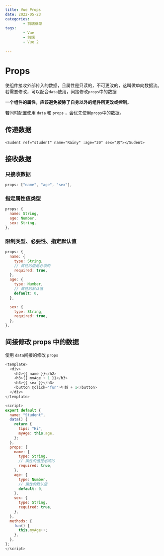 ```yaml
---
title: Vue Props
date: 2022-05-23
categories:
        - 前端框架
tags:
        - Vue
        - 前端
        - Vue 2

---
```


# Props

使组件接收外部传入的数据，且属性是只读的，不可更改的，这叫做单向数据流。若需要修改，可以配合`data`使用，间接修改`props`中的数据

**一个组件的属性，应该避免被除了自身以外的组件所更改或控制**。

若同时配置使用 `data` 和 `props` ，会优先使用`props`中的数据。

## 传递数据

```vue
<Sudent ref="student" name="Rainy" :age="20" sex="男"></Sudent>
```

## 接收数据

### 只接收数据

```js
props: ["name", "age", "sex"],
```

### 指定属性值类型

```js
props: {
  name: String,
  age: Number,
  sex: String,
},
```

### 限制类型、必要性、指定默认值

```js
props: {
  name: {
    type: String,
    // 属性的值是必须的
    required: true,
  },
  age: {
    type: Number,
    // 属性的默认值
    default: 0,
  },

  sex: {
    type: String,
    required: true,
  },
},
```

## 间接修改 props 中的数据

使用 `data`间接的修改 `props`

```js
<template>
  <div>
    <h2>{{ name }}</h2>
    <h3>{{ myAge + 1 }}</h3>
    <h3>{{ sex }}</h3>
    <button @click="fun">年龄 + 1</button>
  </div>
</template>

<script>
export default {
  name: "Student",
  data() {
    return {
      tips: "Hi",
      myAge: this.age,
    };
  },
  props: {
    name: {
      type: String,
      // 属性的值是必须的
      required: true,
    },
    age: {
      type: Number,
      // 属性的默认值
      default: 0,
    },
    sex: {
      type: String,
      required: true,
    },
  },
  methods: {
    fun() {
      this.myAge++;
    },
  },
};
</script>


```
